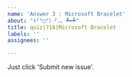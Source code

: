 ```yaml
---
name: 'Answer 3 : Microsoft Bracelet'
about: "(╯°□°）╯︵ ┻━┻"
title: quiz|718|Microsoft Bracelet
labels: ''
assignees: ''

---
```


Just click 'Submit new issue'.
